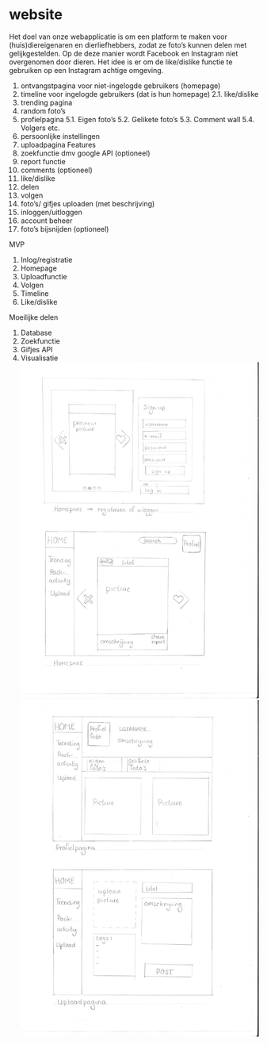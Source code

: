 # website
Het doel van onze webapplicatie is om een platform te maken voor (huis)diereigenaren en dierliefhebbers, zodat ze foto’s kunnen delen met gelijkgestelden. Op de deze manier wordt Facebook en Instagram niet overgenomen door dieren. Het idee is er om de like/dislike functie te gebruiken op een Instagram achtige omgeving.

1.	ontvangstpagina voor niet-ingelogde gebruikers (homepage)
2.	timeline voor ingelogde gebruikers (dat is hun homepage)
2.1.	like/dislike
3.	trending pagina
4.	random foto’s
5.	profielpagina
5.1.	Eigen foto’s
5.2.	Gelikete foto’s
5.3.	Comment wall
5.4.	Volgers etc.
6.	persoonlijke instellingen
7.	uploadpagina
Features
1.	zoekfunctie dmv google API (optioneel)
2.	report functie
3.	comments (optioneel)
4.	like/dislike
5.	delen
6.	volgen
7.	foto’s/ gifjes uploaden (met beschrijving)
8.	inloggen/uitloggen
9.	account beheer
10.	foto’s bijsnijden (optioneel)

MVP
1.	Inlog/registratie
2.	Homepage
3.	Uploadfunctie
4.	Volgen
5.	Timeline
6.	Like/dislike

Moeilijke delen
1.	Database
2.	Zoekfunctie
3.	Gifjes API
4.	Visualisatie
![image of design](projectvoorstel%201.jpg)
![image of second design](projectvoorstel%202.jpg)
